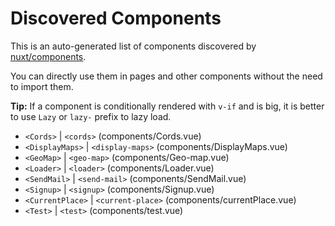 # Discovered Components

This is an auto-generated list of components discovered by [nuxt/components](https://github.com/nuxt/components).

You can directly use them in pages and other components without the need to import them.

**Tip:** If a component is conditionally rendered with `v-if` and is big, it is better to use `Lazy` or `lazy-` prefix to lazy load.

- `<Cords>` | `<cords>` (components/Cords.vue)
- `<DisplayMaps>` | `<display-maps>` (components/DisplayMaps.vue)
- `<GeoMap>` | `<geo-map>` (components/Geo-map.vue)
- `<Loader>` | `<loader>` (components/Loader.vue)
- `<SendMail>` | `<send-mail>` (components/SendMail.vue)
- `<Signup>` | `<signup>` (components/Signup.vue)
- `<CurrentPlace>` | `<current-place>` (components/currentPlace.vue)
- `<Test>` | `<test>` (components/test.vue)
